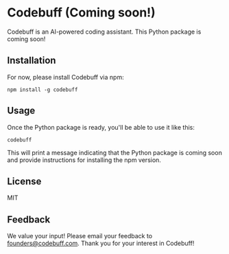 # Codebuff (Coming soon!)

Codebuff is an AI-powered coding assistant. This Python package is coming soon!

## Installation

For now, please install Codebuff via npm:

```
npm install -g codebuff
```

## Usage

Once the Python package is ready, you'll be able to use it like this:

```
codebuff
```

This will print a message indicating that the Python package is coming soon and provide instructions for installing the npm version.

## License

MIT

## Feedback

We value your input! Please email your feedback to founders@codebuff.com. Thank you for your interest in Codebuff!